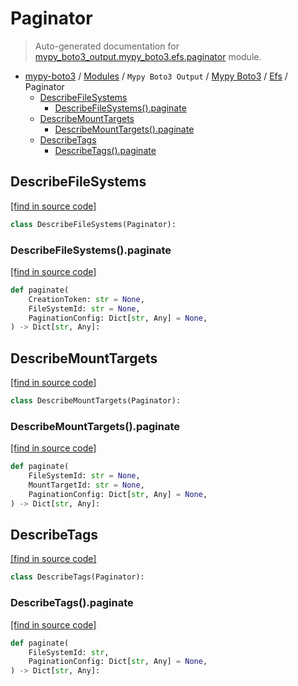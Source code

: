 # Paginator

> Auto-generated documentation for [mypy_boto3_output.mypy_boto3.efs.paginator](https://github.com/vemel/mypy_boto3/blob/master/mypy_boto3_output/mypy_boto3/efs/paginator.py) module.

- [mypy-boto3](../../../README.md#mypy_boto3) / [Modules](../../../MODULES.md#mypy-boto3-modules) / `Mypy Boto3 Output` / [Mypy Boto3](../index.md#mypy-boto3) / [Efs](index.md#efs) / Paginator
    - [DescribeFileSystems](#describefilesystems)
        - [DescribeFileSystems().paginate](#describefilesystemspaginate)
    - [DescribeMountTargets](#describemounttargets)
        - [DescribeMountTargets().paginate](#describemounttargetspaginate)
    - [DescribeTags](#describetags)
        - [DescribeTags().paginate](#describetagspaginate)

## DescribeFileSystems

[[find in source code]](https://github.com/vemel/mypy_boto3/blob/master/mypy_boto3_output/mypy_boto3/efs/paginator.py#L9)

```python
class DescribeFileSystems(Paginator):
```

### DescribeFileSystems().paginate

[[find in source code]](https://github.com/vemel/mypy_boto3/blob/master/mypy_boto3_output/mypy_boto3/efs/paginator.py#L12)

```python
def paginate(
    CreationToken: str = None,
    FileSystemId: str = None,
    PaginationConfig: Dict[str, Any] = None,
) -> Dict[str, Any]:
```

## DescribeMountTargets

[[find in source code]](https://github.com/vemel/mypy_boto3/blob/master/mypy_boto3_output/mypy_boto3/efs/paginator.py#L21)

```python
class DescribeMountTargets(Paginator):
```

### DescribeMountTargets().paginate

[[find in source code]](https://github.com/vemel/mypy_boto3/blob/master/mypy_boto3_output/mypy_boto3/efs/paginator.py#L24)

```python
def paginate(
    FileSystemId: str = None,
    MountTargetId: str = None,
    PaginationConfig: Dict[str, Any] = None,
) -> Dict[str, Any]:
```

## DescribeTags

[[find in source code]](https://github.com/vemel/mypy_boto3/blob/master/mypy_boto3_output/mypy_boto3/efs/paginator.py#L33)

```python
class DescribeTags(Paginator):
```

### DescribeTags().paginate

[[find in source code]](https://github.com/vemel/mypy_boto3/blob/master/mypy_boto3_output/mypy_boto3/efs/paginator.py#L36)

```python
def paginate(
    FileSystemId: str,
    PaginationConfig: Dict[str, Any] = None,
) -> Dict[str, Any]:
```
